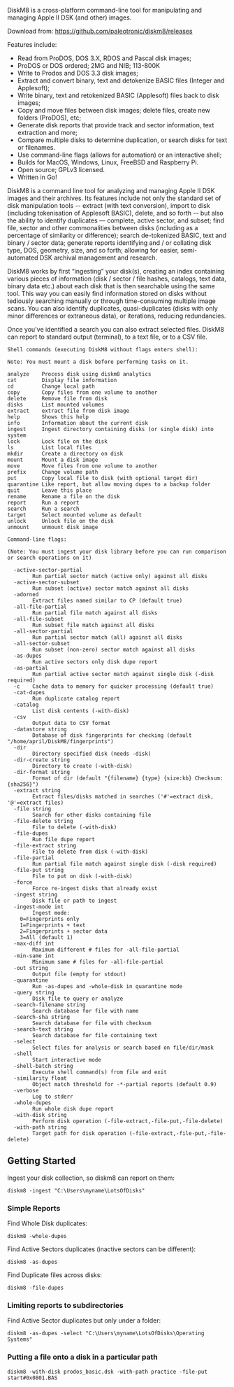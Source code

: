 DiskM8 is a cross-platform command-line tool for manipulating and managing Apple II DSK (and other) images. 

Download from: https://github.com/paleotronic/diskm8/releases

Features include:

- Read from ProDOS, DOS 3.X, RDOS and Pascal disk images; 
- ProDOS or DOS ordered; 2MG and NIB; 113-800K
- Write to Prodos and DOS 3.3 disk images;
- Extract and convert binary, text and detokenize BASIC files (Integer and Applesoft);
- Write binary, text and retokenized BASIC (Applesoft) files back to disk images;
- Copy and move files between disk images; delete files, create new folders (ProDOS), etc;
- Generate disk reports that provide track and sector information, text extraction and more;
- Compare multiple disks to determine duplication, or search disks for text or filenames.
- Use command-line flags (allows for automation) or an interactive shell;
- Builds for MacOS, Windows, Linux, FreeBSD and Raspberry Pi.
- Open source; GPLv3 licensed.
- Written in Go!

DiskM8 is a command line tool for analyzing and managing Apple II DSK images and their archives. Its features include not only the standard set of disk manipulation tools -- extract (with text conversion), import to disk (including tokenisation of Applesoft BASIC), delete, and so forth -- but also the ability to identify duplicates — complete, active sector, and subset; find file, sector and other commonalities between disks (including as a percentage of similarity or difference); search de-tokenized BASIC, text and binary / sector data; generate reports identifying and / or collating disk type, DOS, geometry, size, and so forth; allowing for easier, semi-automated DSK archival management and research.

DiskM8 works by first “ingesting” your disk(s), creating an index containing various pieces of information (disk / sector / file hashes, catalogs, text data, binary data etc.) about each disk that is then searchable using the same tool. This way you can easily find information stored on disks without tediously searching manually or through time-consuming multiple image scans. You can also identify duplicates, quasi-duplicates (disks with only minor differences or extraneous data), or iterations, reducing redundancies.

Once you've identified a search you can also extract selected files. DiskM8 can report to standard output (terminal), to a text file, or to a CSV file.
```
Shell commands (executing DiskM8 without flags enters shell):

Note: You must mount a disk before performing tasks on it.

analyze    Process disk using diskm8 analytics
cat        Display file information
cd         Change local path
copy       Copy files from one volume to another
delete     Remove file from disk
disks      List mounted volumes
extract    extract file from disk image
help       Shows this help
info       Information about the current disk
ingest     Ingest directory containing disks (or single disk) into system
lock       Lock file on the disk
ls         List local files
mkdir      Create a directory on disk
mount      Mount a disk image
move       Move files from one volume to another
prefix     Change volume path
put        Copy local file to disk (with optional target dir)
quarantine Like report, but allow moving dupes to a backup folder
quit       Leave this place
rename     Rename a file on the disk
report     Run a report
search     Run a search
target     Select mounted volume as default
unlock     Unlock file on the disk
unmount    unmount disk image

Command-line flags: 

(Note: You must ingest your disk library before you can run comparison or search operations on it)

  -active-sector-partial
    	Run partial sector match (active only) against all disks
  -active-sector-subset
    	Run subset (active) sector match against all disks
  -adorned
    	Extract files named similar to CP (default true)
  -all-file-partial
    	Run partial file match against all disks
  -all-file-subset
    	Run subset file match against all disks
  -all-sector-partial
    	Run partial sector match (all) against all disks
  -all-sector-subset
    	Run subset (non-zero) sector match against all disks
  -as-dupes
    	Run active sectors only disk dupe report
  -as-partial
    	Run partial active sector match against single disk (-disk required)
  -c	Cache data to memory for quicker processing (default true)
  -cat-dupes
    	Run duplicate catalog report
  -catalog
    	List disk contents (-with-disk)
  -csv
    	Output data to CSV format
  -datastore string
    	Database of disk fingerprints for checking (default "/home/april/DiskM8/fingerprints")
  -dir
    	Directory specified disk (needs -disk)
  -dir-create string
    	Directory to create (-with-disk)
  -dir-format string
    	Format of dir (default "{filename} {type} {size:kb} Checksum: {sha256}")
  -extract string
    	Extract files/disks matched in searches ('#'=extract disk, '@'=extract files)
  -file string
    	Search for other disks containing file
  -file-delete string
    	File to delete (-with-disk)
  -file-dupes
    	Run file dupe report
  -file-extract string
    	File to delete from disk (-with-disk)
  -file-partial
    	Run partial file match against single disk (-disk required)
  -file-put string
    	File to put on disk (-with-disk)
  -force
    	Force re-ingest disks that already exist
  -ingest string
    	Disk file or path to ingest
  -ingest-mode int
    	Ingest mode:
	0=Fingerprints only
	1=Fingerprints + text
	2=Fingerprints + sector data
	3=All (default 1)
  -max-diff int
    	Maximum different # files for -all-file-partial
  -min-same int
    	Minimum same # files for -all-file-partial
  -out string
    	Output file (empty for stdout)
  -quarantine
    	Run -as-dupes and -whole-disk in quarantine mode
  -query string
    	Disk file to query or analyze
  -search-filename string
    	Search database for file with name
  -search-sha string
    	Search database for file with checksum
  -search-text string
    	Search database for file containing text
  -select
    	Select files for analysis or search based on file/dir/mask
  -shell
    	Start interactive mode
  -shell-batch string
    	Execute shell command(s) from file and exit
  -similarity float
    	Object match threshold for -*-partial reports (default 0.9)
  -verbose
    	Log to stderr
  -whole-dupes
    	Run whole disk dupe report
  -with-disk string
    	Perform disk operation (-file-extract,-file-put,-file-delete)
  -with-path string
    	Target path for disk operation (-file-extract,-file-put,-file-delete)
```

## Getting Started

Ingest your disk collection, so diskm8 can report on them:

```diskm8 -ingest "C:\Users\myname\LotsOfDisks"```

### Simple Reports

Find Whole Disk duplicates:

```diskm8 -whole-dupes```

Find Active Sectors duplicates (inactive sectors can be different):

```diskm8 -as-dupes```

Find Duplicate files across disks:

```diskm8 -file-dupes```

### Limiting reports to subdirectories

Find Active Sector duplicates but only under a folder:

```diskm8 -as-dupes -select "C:\Users\myname\LotsOfDisks\Operating Systems"```

### Putting a file onto a disk in a particular path

```diskm8 -with-disk prodos_basic.dsk -with-path practice -file-put start#0x0801.BAS```
